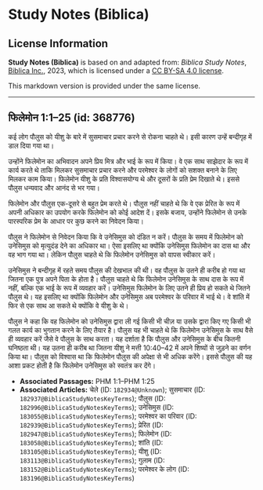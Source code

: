# Study Notes (Biblica)

## License Information

**Study Notes (Biblica)** is based on and adapted from: _Biblica Study Notes_, [Biblica Inc.](https://www.biblica.com/), 2023, which is licensed under a [CC BY-SA 4.0 license](https://creativecommons.org/licenses/by-sa/4.0/legalcode.en).

This markdown version is provided under the same license.



--------------------------------

## फिलेमोन 1:1–25 (id: 368776)

कई लोग पौलुस को यीशु के बारे में सुसमाचार प्रचार करने से रोकना चाहते थे। इसी कारण उन्हें बन्दीगृह में डाल दिया गया था।

उन्होंने फिलेमोन का अभिवादन अपने प्रिय मित्र और भाई के रूप में किया। वे एक साथ साझेदार के रूप में कार्य करते थे ताकि मिलकर सुसमाचार प्रचार करने और परमेश्वर के लोगों को सशक्त बनाने के लिए मिलकर काम किया। फिलेमोन यीशु के प्रति विश्वासयोग्य थे और दूसरों के प्रति प्रेम दिखाते थे। इससे पौलुस धन्यवाद और आनंद से भर गया।

फिलेमोन और पौलुस एक\-दूसरे से बहुत प्रेम करते थे। पौलुस नहीं चाहते थे कि वे एक प्रेरित के रूप में अपनी अधिकार का उपयोग करके फिलेमोन को कोई आदेश दें। इसके बजाय, उन्होंने फिलेमोन से उनके पारस्परिक प्रेम के आधार पर कुछ करने का निवेदन किया।

पौलुस ने फिलेमोन से निवेदन किया कि वे उनेसिमुस को दंडित न करें। पौलुस के समय में फिलेमोन को उनेसिमुस को मृत्युदंड देने का अधिकार था। ऐसा इसलिए था क्योंकि उनेसिमुस फिलेमोन का दास था और वह भाग गया था। लेकिन पौलुस चाहते थे कि फिलेमोन उनेसिमुस को वापस स्वीकार करें।

उनेसिमुस ने बन्दीगृह में रहते समय पौलुस की देखभाल की थी। वह पौलुस के उतने ही करीब हो गया था जितना एक पुत्र अपने पिता के होता है। पौलुस चाहते थे कि फिलेमोन उनेसिमुस के साथ दास के रूप में नहीं, बल्कि एक भाई के रूप में व्यवहार करें। उनेसिमुस फिलेमोन के लिए उतने ही प्रिय हो सकते थे जितने पौलुस थे। यह इसलिए था क्योंकि फिलेमोन और उनेसिमुस अब परमेश्वर के परिवार में भाई थे। वे शांति में फिर से एक साथ आ सकते थे क्योंकि वे यीशु के थे।  
  
पौलुस ने कहा कि वह फिलेमोन को उनेसिमुस द्वारा ली गई किसी भी चीज़ या उसके द्वारा किए गए किसी भी गलत कार्य का भुगतान करने के लिए तैयार है। पौलुस यह भी चाहते थे कि फिलेमोन उनेसिमुस के साथ वैसे ही व्यवहार करें जैसे वे पौलुस के साथ करता। यह दर्शाता है कि पौलुस और उनेसिमुस के बीच कितनी घनिष्ठता थी। यह उतना ही करीब था जितना यीशु ने मत्ती 10:40–42 में अपने शिष्यों से जुड़ने का वर्णन किया था। पौलुस को विश्वास था कि फिलेमोन पौलुस की अपेक्षा से भी अधिक करेंगे। इससे पौलुस की यह आशा प्रकट होती है कि फिलेमोन उनेसिमुस को स्वतंत्र कर देंगे।

* **Associated Passages:** PHM 1:1–PHM 1:25
* **Associated Articles:** चेले  (ID: `182934@Unknown`); सुसमाचार (ID: `182937@BiblicaStudyNotesKeyTerms`); पौलुस (ID: `182996@BiblicaStudyNotesKeyTerms`); उनेसिमुस (ID: `183055@BiblicaStudyNotesKeyTerms`); परमेश्वर का परिवार (ID: `182939@BiblicaStudyNotesKeyTerms`); प्रेरित (ID: `182947@BiblicaStudyNotesKeyTerms`); फिलेमोन (ID: `183058@BiblicaStudyNotesKeyTerms`); शांति (ID: `183105@BiblicaStudyNotesKeyTerms`); यीशु  (ID: `183113@BiblicaStudyNotesKeyTerms`); गुलाम (ID: `183152@BiblicaStudyNotesKeyTerms`); परमेश्वर के लोग  (ID: `183196@BiblicaStudyNotesKeyTerms`)

